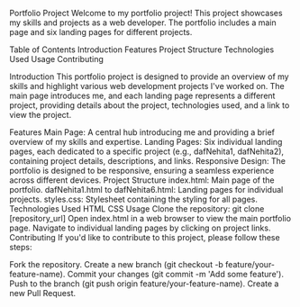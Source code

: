 Portfolio Project
Welcome to my portfolio project! This project showcases my skills and projects as a web developer. The portfolio includes a main page and six landing pages for different projects.

Table of Contents
Introduction
Features
Project Structure
Technologies Used
Usage
Contributing

Introduction
This portfolio project is designed to provide an overview of my skills and highlight various web development projects I've worked on. The main page introduces me, and each landing page represents a different project, providing details about the project, technologies used, and a link to view the project.

Features
Main Page: A central hub introducing me and providing a brief overview of my skills and expertise.
Landing Pages: Six individual landing pages, each dedicated to a specific project (e.g., dafNehita1, dafNehita2), containing project details, descriptions, and links.
Responsive Design: The portfolio is designed to be responsive, ensuring a seamless experience across different devices.
Project Structure
index.html: Main page of the portfolio.
dafNehita1.html to dafNehita6.html: Landing pages for individual projects.
styles.css: Stylesheet containing the styling for all pages.
Technologies Used
HTML
CSS
Usage
Clone the repository: git clone [repository_url]
Open index.html in a web browser to view the main portfolio page.
Navigate to individual landing pages by clicking on project links.
Contributing
If you'd like to contribute to this project, please follow these steps:

Fork the repository.
Create a new branch (git checkout -b feature/your-feature-name).
Commit your changes (git commit -m 'Add some feature').
Push to the branch (git push origin feature/your-feature-name).
Create a new Pull Request.
